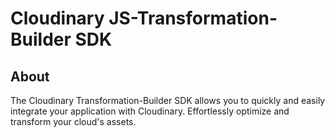 Cloudinary JS-Transformation-Builder SDK
=========================
## About
The Cloudinary Transformation-Builder SDK allows you to quickly and easily integrate your application with Cloudinary.
Effortlessly optimize and transform your cloud's assets.

